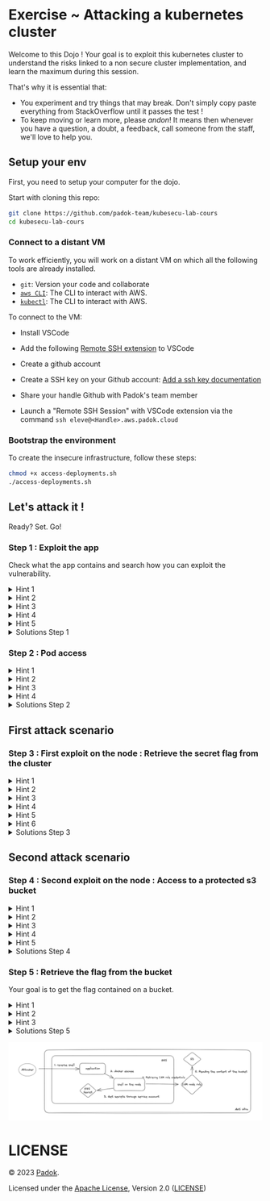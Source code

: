 # Exercise ~ Attacking a kubernetes cluster

Welcome to this Dojo !
Your goal is to exploit this kubernetes cluster to understand the risks linked to a non secure cluster implementation, and learn the maximum during this session.

That's why it is essential that:

- You experiment and try things that may break. Don't simply copy paste everything from StackOverflow until it passes the test !
- To keep moving or learn more, please _andon_! It means then whenever you have a question, a doubt, a feedback, call someone from the staff, we'll love to help you.

## Setup your env

First, you need to setup your computer for the dojo.

Start with cloning this repo:

```bash
git clone https://github.com/padok-team/kubesecu-lab-cours
cd kubesecu-lab-cours
```

### Connect to a distant VM

To work efficiently, you will work on a distant VM on which all the following tools are already installed.

- `git`: Version your code and collaborate
- [`aws CLI`](https://docs.aws.amazon.com/fr_fr/cli): The CLI to interact with AWS.
- [`kubectl`](https://docs.aws.amazon.com/fr_fr/cli): The CLI to interact with AWS.

To connect to the VM:

- Install VSCode
- Add the following [Remote SSH extension](https://code.visualstudio.com/docs/remote/ssh) to VSCode

- Create a github account
- Create a SSH key on your Github account: [Add a ssh key documentation](https://docs.github.com/en/authentication/connecting-to-github-with-ssh/generating-a-new-ssh-key-and-adding-it-to-the-ssh-agent)
- Share your handle Github with Padok's team member

- Launch a "Remote SSH Session" with VSCode extension via the command `ssh eleve@<Handle>.aws.padok.cloud`

### Bootstrap the environment

To create the insecure infrastructure, follow these steps:

```bash
chmod +x access-deployments.sh
./access-deployments.sh

```

## Let's attack it !
Ready? Set. Go!

### Step 1 : Exploit the app

Check what the app contains and search how you can exploit the vulnerability.


<details>
  <summary>Hint 1</summary>

  How can you interact with the server ?
</details>

<details>
  <summary>Hint 2</summary>

  Try searching for ways to trigger a reverse shell with an image uploader. Check for CVE.

</details>

<details>
  <summary>Hint 3</summary>

  Have you heard of imagemagick ?
</details>

<details>
  <summary>Hint 4</summary>

  Check the CVE-2016-3714
</details>

<details>
  <summary>Hint 5</summary>

  Do you know how to trigger a reverse shell ?
  ```bash
  Use nc -n -l -vvv -p <port>
  ```
</details>

<details>
  <summary>Solutions Step 1</summary>
  Listen to incoming connections by performing a :
  ```bash
  nc -n -l -vvv -p 443
  ```
  Perform a reverse shell by uploading the file :

* [solutions/step1/exploit.mvg](solutions/step1/exploit.mvg)
* [solutions/step1/solution.sh](solutions/step1/solution.sh)
</details>

### Step 2 : Pod access

<details>
  <summary>Hint 1</summary>

  With what rights are you executing on the pod ?
</details>

<details>
  <summary>Hint 2</summary>
  Check the capabilities of the pod with capsh --print
</details>

<details>
  <summary>Hint 3</summary>
  
  Have you heard of container escape ?
</details>

<details>
  <summary>Hint 4</summary>
  
  Check how you can use the command nsenter to escape a container.
</details>

<details>
  <summary>Solutions Step 2</summary>
  Check the capabilities of the container.
  Use nsenter to perform the container escape.

  [solutions/step2/solution.sh](solutions/step2/solution.sh)
</details>

## First attack scenario
### Step 3 : First exploit on the node : Retrieve the secret flag from the cluster

<details>
  <summary>Hint 1</summary>
  
  What is hosted on a kubernetes node ?
  What could you possibly list from the node ?
</details>

<details>
  <summary>Hint 2</summary>
  
  Use the mount command to list what is mounted on the node. Do you observe potentially sensitive things ?
</details>

<details>
  <summary>Hint 3</summary>
  
  You need a token and the right API url to interact with the cluster 
</details>

<details>
  <summary>Hint 4</summary>
  
  Try to grep the mount command with "api"
</details>

<details>
  <summary>Hint 5</summary>
  
  Check in the environment variables if you can possibly find an interesting ip
</details>

<details>
  <summary>Hint 6</summary>
  
  How can you use the token and the ip to connect to the kubernetes API ?
  Try to check the manual of kubectl.
</details>

<details>
  <summary>Solutions Step 3</summary>
  Try each token to get the secrets on the cluster.
  You can use a for loop to iterate on each token to check which one has the rights to display the secrets.

  [solutions/step3/solution.sh](solutions/step3/solution.sh)
</details>

## Second attack scenario
### Step 4 : Second exploit on the node : Access to a protected s3 bucket

<details>
  <summary>Hint 1</summary>
  
  Check how you can retrieve the metadata of an instance in AWS.
</details>

<details>
  <summary>Hint 2</summary>

  Check the metadata you obtain using the command in the following file. Maybe take a look at superior level metadata.
  [documentation-metadata]https://docs.aws.amazon.com/fr_fr/AWSEC2/latest/UserGuide/instancedata-data-retrieval.html
</details>

<details>
  <summary>Hint 3</summary>
  
  What we want at this point is to get the AWS credentials to get the rights of the iam node-group role. You can retrieve the aws credentials from the json generated by the curl command. Be careful because the aws credentials syntax is different than the response obtained from the command
</details>

<details>
  <summary>Hint 4</summary>
  
  You can use the [python script](solutions/step4/export-credentials-aws.py) located in the solutions/step4 folder. Do not cheat by checking the solution ;).
</details>

<details>
  <summary>Hint 5</summary>
  
  Export the values from the script output. You should be able now to use ./kubectl get pods
</details>

<details>
  <summary>Solutions Step 4</summary>
  
  Slowly retrieve the metadata starting with the lowest level provided in the documentation on Hint 2.
  Iterate slowly on higher level :
  ```bash
  TOKEN=`curl -X PUT "http://169.254.169.254/latest/api/token" -H "X-aws-ec2-metadata-token-ttl-seconds: 21600"` && curl -H "X-aws-ec2-metadata-token: $TOKEN" -v http://169.254.169.254/latest/meta-data

  TOKEN=`curl -X PUT "http://169.254.169.254/latest/api/token" -H "X-aws-ec2-metadata-token-ttl-seconds: 21600"` && curl -H "X-aws-ec2-metadata-token: $TOKEN" -v http://169.254.169.254/latest/meta-data/iam

  TOKEN=`curl -X PUT "http://169.254.169.254/latest/api/token" -H "X-aws-ec2-metadata-token-ttl-seconds: 21600"` && curl -H "X-aws-ec2-metadata-token: $TOKEN" -v http://169.254.169.254/latest/meta-data/iam/security-credentials

  TOKEN=`curl -X PUT "http://169.254.169.254/latest/api/token" -H "X-aws-ec2-metadata-token-ttl-seconds: 21600"` && curl -H "X-aws-ec2-metadata-token: $TOKEN" -v http://169.254.169.254/latest/meta-data/iam/security-credentials/app-eks-node-group-20230105092937095600000002
  ```
  Extract the result of the last command to a json file and use the [python script](solutions/step4/export-credentials-aws.py) to obtain the export command to implement the aws credentials on your machine.

  Now try a kubectl get pods command to be sure you have now the aws access. 

  [solutions/step4/solution.sh](solutions/step4/solution.sh)
</details>

### Step 5 : Retrieve the flag from the bucket

Your goal is to get the flag contained on a bucket.  

<details>
  <summary>Hint 1</summary>
  
  You are using the role policy of a node group. This role has several policies.
</details>

<details>
  <summary>Hint 2</summary>
  Check the documentation of the s3api aws cli reference.
</details>

<details>
  <summary>Hint 3</summary>
  The policies allowed for the role are "s3:ListBucket" and "s3:GetObject". It allows you to list the buckets and get the objects they contains.
</details>

<details>
  <summary>Solutions Step 5</summary>

  You must list the buckets existing with the command. There is just one bucket existing.
  You can then list the files contained on the s3 bucket.
  Get the flag in the bucket
  [solution/step5/solution.sh](solutions/step5/solution.sh)
</details>


![final](./attack_architecture.png)

# LICENSE

© 2023 [Padok](https://www.padok.fr/).

Licensed under the [Apache License](https://www.apache.org/licenses/LICENSE-2.0), Version 2.0 ([LICENSE](./LICENSE))
